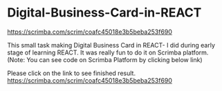 # Digital-Business-Card-in-REACT
https://scrimba.com/scrim/coafc45018e3b5beba253f690

This small task making Digital Business Card in REACT-  I did during early stage of learning REACT. It was really fun to do it on Scrimba platform.
(Note: You can see code on Scrimba Platform by clicking below link)

Please click on the link to see finished result.
https://scrimba.com/scrim/coafc45018e3b5beba253f690
